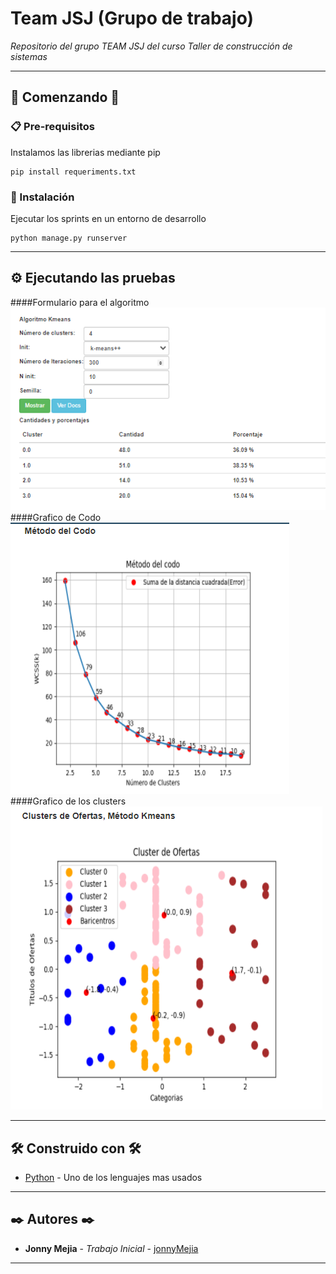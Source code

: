 # Team JSJ (Grupo de trabajo)

_Repositorio del grupo TEAM JSJ del curso Taller de construcción de sistemas_

---
## 🚀 Comenzando 🚀

### 📋 Pre-requisitos 

Instalamos las librerias mediante pip
```
pip install requeriments.txt
```

### 🔧 Instalación 

Ejecutar los sprints en un entorno de desarrollo

```
python manage.py runserver
```

---
## ⚙️ Ejecutando las pruebas 
####Formulario para el algoritmo
![PySocial](Kmeans_1.png)
####Grafico de Codo
![PySocial2](Kmeans_2.png)
####Grafico de los clusters
![PySocial3](Kmeans_3.png)

---
## 🛠️ Construido con 🛠️

* [Python](https://docs.python.org/3/) - Uno de los lenguajes mas usados


---
## ✒️ Autores ✒️

* **Jonny Mejia** - *Trabajo Inicial* - [jonnyMejia](https://github.com/jonnyMejia)
---

